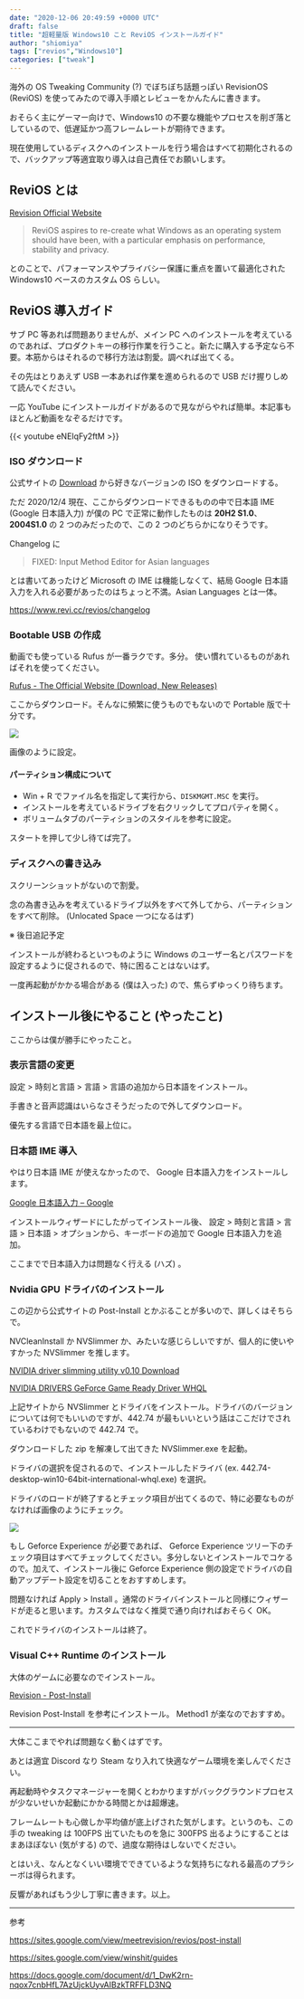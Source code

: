 ```yaml
---
date: "2020-12-06 20:49:59 +0000 UTC"
draft: false
title: "超軽量版 Windows10 こと ReviOS インストールガイド"
author: "shiomiya"
tags: ["revios","Windows10"]
categories: ["tweak"]
---
```


海外の OS Tweaking Community (?) でぼちぼち話題っぽい RevisionOS (ReviOS) を使ってみたので導入手順とレビューをかんたんに書きます。

おそらく主にゲーマー向けで、Windows10 の不要な機能やプロセスを削ぎ落としているので、低遅延かつ高フレームレートが期待できます。

現在使用しているディスクへのインストールを行う場合はすべて初期化されるので、バックアップ等適宜取り導入は自己責任でお願いします。

## ReviOS とは

[Revision Official Website](https://www.revi.cc/)

> ReviOS aspires to re-create what Windows as an operating system should have been, with a particular emphasis on performance, stability and privacy.

とのことで、パフォーマンスやプライバシー保護に重点を置いて最適化された Windows10 ベースのカスタム OS らしい。

## ReviOS 導入ガイド

サブ PC 等あれば問題ありませんが、メイン PC へのインストールを考えているのであれば、プロダクトキーの移行作業を行うこと。新たに購入する予定なら不要。本筋からはそれるので移行方法は割愛。調べれば出てくる。

その先はとりあえず USB 一本あれば作業を進められるので USB だけ握りしめて読んでください。

一応 YouTube にインストールガイドがあるので見ながらやれば簡単。本記事もほとんど動画をなぞるだけです。

{{< youtube eNEIqFy2ftM >}}

### ISO ダウンロード

公式サイトの [Download](https://www.revi.cc/revios/download) から好きなバージョンの ISO をダウンロードする。

ただ 2020/12/4 現在、ここからダウンロードできるものの中で日本語 IME (Google 日本語入力) が僕の PC で正常に動作したものは **20H2 S1.0**、 **2004S1.0** の 2 つのみだったので、この 2 つのどちらかになりそうです。

Changelog に

>FIXED: Input Method Editor for Asian languages

とは書いてあったけど Microsoft の IME は機能しなくて、結局 Google 日本語入力を入れる必要があったのはちょっと不満。Asian Languages とは一体。

https://www.revi.cc/revios/changelog

### Bootable USB の作成

動画でも使っている Rufus が一番ラクです。多分。
使い慣れているものがあればそれを使ってください。

[Rufus - The Official Website (Download, New Releases)](https://rufus.ie/)

ここからダウンロード。そんなに頻繁に使うものでもないので Portable 版で十分です。

![](image1.png)

画像のように設定。

#### パーティション構成について

- Win + R でファイル名を指定して実行から、`DISKMGMT.MSC` を実行。
- インストールを考えているドライブを右クリックしてプロパティを開く。
- ボリュームタブのパーティションのスタイルを参考に設定。

スタートを押して少し待てば完了。

### ディスクへの書き込み

スクリーンショットがないので割愛。

念の為書き込みを考えているドライブ以外をすべて外してから、パーティションをすべて削除。 (Unlocated Space 一つになるはず)

※ 後日追記予定

インストールが終わるといつものように Windows のユーザー名とパスワードを設定するように促されるので、特に困ることはないはず。

一度再起動がかかる場合がある (僕は入った) ので、焦らずゆっくり待ちます。

## インストール後にやること (やったこと)

ここからは僕が勝手にやったこと。

### 表示言語の変更

設定 > 時刻と言語 > 言語 > 言語の追加から日本語をインストール。

手書きと音声認識はいらなさそうだったので外してダウンロード。

優先する言語で日本語を最上位に。

### 日本語 IME 導入

やはり日本語 IME が使えなかったので、 Google 日本語入力をインストールします。

[Google 日本語入力 – Google](https://www.google.co.jp/ime/)

インストールウィザードにしたがってインストール後、 設定 > 時刻と言語 > 言語 > 日本語 > オプションから、キーボードの追加で Google 日本語入力を追加。

ここまでで日本語入力は問題なく行える (ハズ) 。

### Nvidia GPU ドライバのインストール

この辺から公式サイトの Post-Install とかぶることが多いので、詳しくはそちらで。

NVCleanInstall か NVSlimmer か、みたいな感じらしいですが、個人的に使いやすかった NVSlimmer を推します。

[NVIDIA driver slimming utility v0.10 Download](https://www.guru3d.com/files-get/nvidia-driver-slimming-utility,2.html)

[NVIDIA DRIVERS GeForce Game Ready Driver WHQL](https://www.nvidia.com/download/driverResults.aspx/158756/en-us)

上記サイトから NVSlimmer とドライバをインストール。ドライバのバージョンについては何でもいいのですが、442.74 が最もいいという話はここだけでされているわけでもないので 442.74 で。

ダウンロードした zip を解凍して出てきた NVSlimmer.exe を起動。

ドライバの選択を促されるので、インストールしたドライバ (ex. 442.74-desktop-win10-64bit-international-whql.exe) を選択。

ドライバのロードが終了するとチェック項目が出てくるので、特に必要なものがなければ画像のようにチェック。

![](image2.png)

もし Geforce Experience が必要であれば、 Geforce Experience ツリー下のチェック項目はすべてチェックしてください。多分しないとインストールでコケるので。加えて、インストール後に Geforce Experience 側の設定でドライバの自動アップデート設定を切ることをおすすめします。

問題なければ Apply > Install 。通常のドライバインストールと同様にウィザードが走ると思います。カスタムではなく推奨で通り向ければおそらく OK。

これでドライバのインストールは終了。

### Visual C++ Runtime のインストール

大体のゲームに必要なのでインストール。

[Revision - Post-Install](https://sites.google.com/view/meetrevision/revios/post-install#h.p_-aHIalM_nOwU)

Revision Post-Install を参考にインストール。 Method1 が楽なのでおすすめ。

---

大体ここまでやれば問題なく動くはずです。

あとは適宜 Discord なり Steam なり入れて快適なゲーム環境を楽しんでください。

再起動時やタスクマネージャーを開くとわかりますがバックグラウンドプロセスが少ないせいか起動にかかる時間とかは超爆速。

フレームレートも心做しか平均値が底上げされた気がします。というのも、この手の tweaking は 100FPS 出ていたものを急に 300FPS 出るようにすることはまあほぼない (気がする) ので、過度な期待はしないでください。

とはいえ、なんとなくいい環境でできているような気持ちになれる最高のプラシーボは得られます。

反響があればもう少し丁寧に書きます。以上。

---

参考

<a href="https://sites.google.com/view/meetrevision/revios/post-install">https://sites.google.com/view/meetrevision/revios/post-install</a>

<a href="https://sites.google.com/view/winshit/guides">https://sites.google.com/view/winshit/guides</a>

<a href="https://docs.google.com/document/d/1_DwK2rn-nqox7cnbHfL7AzUjckUyvAIBzkTRFFLD3NQ">https://docs.google.com/document/d/1_DwK2rn-nqox7cnbHfL7AzUjckUyvAIBzkTRFFLD3NQ</a>
